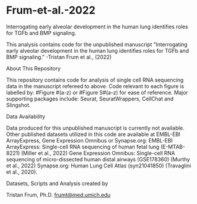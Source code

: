 # Frum-et-al.-2022
Interrogating early alveolar development in the human lung identifies roles for TGFb and BMP signaling.

This analysis contains code for the unpublished manuscript "Interrogating early alveolar development in the human lung identifies roles for TGFb and BMP signaling." -Tristan Frum et al., (2022)

About This Repository

This repository contains code for analysis of single cell RNA sequencing data in the manuscript refereed to above. Code relevant to each figure is labelled by: #Figure #(a-z) or #Figure S#(a-z) for ease of reference. Major supporting packages include: Seurat, SeuratWrappers, CellChat and Slingshot.

Data Availability

Data produced for this unpublished manuscript is currently not available. Other published datasets utilized in this code are available at EMBL-EBI ArrayExpress, Gene Expression Omnibus or Synapse.org: EMBL-EBI ArrayExpress: Single-cell RNA sequencing of human fetal lung (E-MTAB-8221) (Miller et al., 2022) Gene Expression Omnibus: Single-cell RNA sequencing of micro-dissected human distal airways (GSE178360) (Murthy et al., 2022) Synapse.org: Human Lung Cell Atlas (syn21041850) (Travaglini et al., 2020).

Datasets, Scripts and Analysis created by

Tristan Frum, Ph.D. frumt@med.umich.edu
